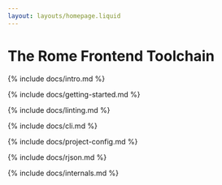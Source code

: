 ```yaml
---
layout: layouts/homepage.liquid
---
```


# The Rome Frontend Toolchain

<section>

{% include docs/intro.md %}

</section>

<section>

{% include docs/getting-started.md %}

</section>

<section>

{% include docs/linting.md %}

</section>

<section>

{% include docs/cli.md %}

</section>

<section>

{% include docs/project-config.md %}

</section>

<section>

{% include docs/rjson.md %}

</section>

<section>

{% include docs/internals.md %}

</section>


